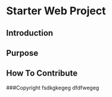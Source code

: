 # Starter Web Project
## Introduction
## Purpose
## How To Contribute
###Copyright
fsdkgkegeg
dfdfwegeg
